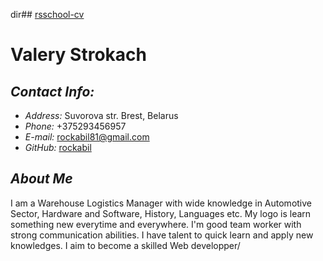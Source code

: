 dir## [rsschool-cv](https://rockabil.github.io/rsschool-cv/cv)

# Valery Strokach

## **_Contact Info:_**

- _Address:_ Suvorova str. Brest, Belarus
- _Phone:_ +375293456957
- _E-mail:_ [rockabil81@gmail.com](rockabil81@gmail.com)
- _GitHub:_ [rockabil](https://github/rockabil)

## **_About Me_**

I am a Warehouse Logistics Manager with wide knowledge in Automotive Sector, Hardware and Software, History, Languages etc.
My logo is learn something new everytime and everywhere. I'm good team worker with strong communication abilities. I have talent to quick learn and apply new knowledges.
I aim to become a skilled Web developper/
